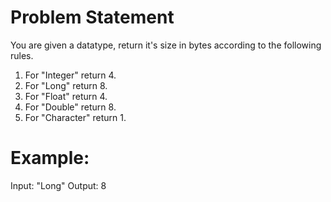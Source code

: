 # Problem Statement

You are given a datatype, return it's size in bytes according to the following rules.

1. For "Integer" return 4.
2. For "Long" return 8.
3. For "Float" return 4.
4. For "Double" return 8.
5. For "Character" return 1.

# Example:

Input: "Long"
Output: 8
